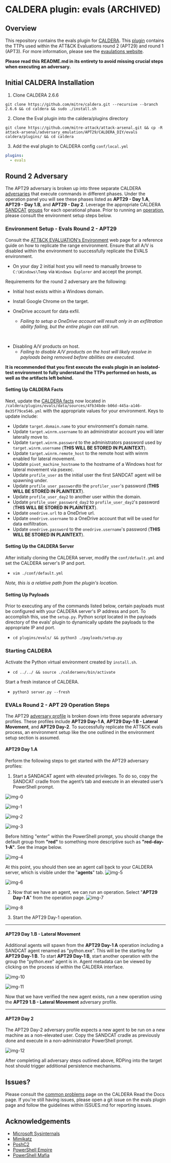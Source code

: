 # CALDERA plugin: evals  (ARCHIVED)

## Overview

This repository contains the evals plugin for [CALDERA](https://github.com/mitre/caldera/wiki).
This [plugin](https://caldera.readthedocs.io/en/latest/Learning-the-terminology.html#what-is-a-plugin) contains the TTPs used within the ATT&CK Evaluations round 2 (APT29) and round 1 (APT3).
For more information, please see the [evaulations website](https://attackevals.mitre-engenuity.org/about).

**Please read this README.md in its entirety to avoid missing crucial steps when executing an adversary.**

## Initial CALDERA Installation

1. Clone CALDERA 2.6.6

```
git clone https://github.com/mitre/caldera.git --recursive --branch 2.6.6 && cd caldera && sudo ./install.sh
```

2. Clone the Eval plugin into the caldera/plugins directory

```commandline
git clone https://github.com/mitre-attack/attack-arsenal.git && cp -R attack-arsenal/adversary_emulation/APT29/CALDERA_DIY/evals caldera/plugins/ && cd caldera
```

3. Add the eval plugin to CALDERA config `conf/local.yml`

```yaml
plugins:
  - evals
```

## Round 2 Adversary

The APT29 adversary is broken up into three separate CALDERA [adversaries](https://caldera.readthedocs.io/en/latest/Learning-the-terminology.html#what-is-an-adversary) that execute commands in different phases.
Under the operation panel you will see these phases listed as **APT29 - Day 1.A**, **APT29 - Day 1.B**, and **APT29 - Day 2**.
Leverage the appropriate CALDERA [SANDCAT](https://caldera.readthedocs.io/en/latest/Plugin-library.html?highlight=sandcat#sandcat-54ndc47) [groups](https://caldera.readthedocs.io/en/latest/Learning-the-terminology.html#what-is-a-group) for each operational phase.
Prior to running an [operation](https://caldera.readthedocs.io/en/latest/Learning-the-terminology.html#what-is-an-operation), please consult the environment setup steps below.

### Environment Setup - Evals Round 2 - APT29

Consult the [ATT&CK EVALUATION's Environment](https://attackevals.mitre-engenuity.org/APT3/environment) web page for a reference guide on how to replicate the range environment.
Ensure that all A/V is disabled within the environment to successfully replicate the EVALS environment.

- On your day 2 initial host you will need to manually browse to ```C:\Windows\Temp``` via ```Windows Explorer``` and accept the prompt.

Requirements for the round 2 adversary are the following:

- Initial host exists within a Windows domain.
- Install Google Chrome on the target.

- OneDrive account for data exfil.
  - *Failing to setup a OneDrive account will result only in an exfiltration ability failing, but the entire plugin can still run.*
<br />

- Disabling A/V products on host.
  - *Failing to disable A/V products on the host will likely resolve in payloads being removed before abilities are executed.*

**It is recommended that you first execute the evals plugin in an isolated-test environment to fully understand the TTPs performed on hosts, as well as the artifacts left behind.**

#### Setting Up CALDERA Facts

Next, update the [CALDERA facts](https://caldera.readthedocs.io/en/latest/Learning-the-terminology.html#what-is-a-fact) now located in ```/caldera/plugins/evals/data/sources/4fb34bde-b06d-445a-a146-8e35f79ce546.yml```
with the appropriate values for your environment. Keys to update include:

- Update ```target.domain.name``` to your environment's domain name.
- Update ```target.winrm.username``` to an administrator account you will later laterally move to.
- Update ```target.winrm.password``` to the administrators password used by ```target.winrm.username``` (**THIS WILL BE STORED IN PLAINTEXT**).
- Update ```target.winrm.remote_host``` to the remote host with winrm enabled for lateral movement.
- Update ```pivot_machine_hostname``` to the hostname of a Windows host for lateral movement via psexec.
- Update ```profile_user``` as the initial user the first SANDCAT agent  will be spawning under.
- Update ```profile_user_password```to the ```profiler_user```'s password (**THIS WILL BE STORED IN PLAINTEXT**).
- Update ```profile_user_day2``` to another user within the domain.
- Update ```profile_user_password_day2``` to ```profile_user_day2```'s password (**THIS WILL BE STORED IN PLAINTEXT**).
- Update ```onedrive.url``` to a OneDrive url.
- Update ```onedrive.username``` to a OneDrive account that will be used for data exifiltration.
- Update ```onedrive.password``` to the ```onedrive.username```'s password (**THIS WILL BE STORED IN PLAINTEXT**).

#### Setting Up the CALDERA Server

After initially cloning the CALDERA server, modify the ```conf/default.yml``` and set the CALDERA server's IP and port.

- ```vim ./conf/default.yml```

*Note, this is a relative path from the plugin's location.*

#### Setting Up Payloads

Prior to executing any of the commands listed below, certain payloads must be configured with your CALDERA server's IP address and port.
To accomplish this, use the ```setup.py```. Python script located in the payloads directory of the evals’ plugin to dynamically
update the payloads to the appropriate IP and port.

- ```cd plugins/evals/ && python3 ./payloads/setup.py```

### Starting CALDERA

Activate the Python virtual environment created by `install.sh`.

- ```cd ../../ && source ./calderaenv/bin/activate```

Start a fresh instance of CALDERA.

- ```python3 server.py --fresh```

### EVALs Round 2 - APT 29  Operation Steps

The APT29 [adversary profile](https://caldera.readthedocs.io/en/latest/Learning-the-terminology.html#what-is-an-adversary) is broken down into three separate adversary profiles.
These profiles include **APT29 Day-1 A**, **APT29 Day-1 B - Lateral Movement**,  and **APT29 Day-2**.
To successfully replicate the ATT&CK evals process, an environment setup like the one outlined in the environment setup section is assumed.

#### APT29 Day 1.A

Perform the following steps to get started with the APT29 adversary profiles:

1. Start a SANDACAT agent with elevated privileges. To do so, copy the SANDCAT cradle from the agent’s tab
and execute in an elevated user’s PowerShell prompt.

![img-0](./imgs/0-caldera.png)

![img-1](./imgs/1-caldera.png)

![img-2](./imgs/2-caldera.png)

![img-3](./imgs/3-caldera.png)

Before hitting "enter" within the PowerShell prompt, you should change the default group from **"red"** to something more descriptive
such as **"red-day-1-A"**. See the image below.

![img-4](./imgs/4-caldera.png)

At this point, you should then see an agent call back to your CALDERA server, which is visible under the "**agents**" tab.
![img-5](./imgs/5-caldera.png)

![img-6](./imgs/6-caldera.png)

2. Now that we have an agent, we can run an operation. Select "**APT29 Day-1 A**" from the operation page.
![img-7](./imgs/7-caldera.png)

![img-8](./imgs/8-caldera.png)

3. Start the APT29 Day-1 operation.

---

#### APT29 Day 1.B - Lateral Movement

Additional agents will spawn from the **APT29 Day-1 A** operation including a SANDCAT agent renamed as "python.exe".
This will be the starting for **APT29 Day-1 B**. To start **APT29 Day-1 B**, start another operation with the group the "python.exe" agent is in.
Agent metadata can be viewed by clicking on the process id within the CALDERA interface.

![img-10](./imgs/10-caldera.png)

![img-11](./imgs/11-caldera.png)

Now that we have verified the new agent exists, run a new operation using the **APT29 1.B - Lateral Movement** adversary profile.

---

#### APT29 Day 2

The  APT29 Day-2 adversary profile expects a new agent to be run on a new machine as a non-elevated user.
Copy the SANDCAT cradle as previously done and execute in a non-administrator PowerShell prompt.

![img-12](./imgs/12-caldera.png)

After completing all adversary steps outlined above, RDPing into the target host should trigger additional persistence mechanisms.

## Issues?

Please consult the [common problems](https://caldera.readthedocs.io/en/latest/Common-problems.html) page on the CALDERA Read the Docs page.
If you're still having issues, please open a git issue on the evals plugin page and follow the guidelines within ISSUES.md for reporting issues.

## Acknowledgements
- [Microsoft Sysinternals](https://docs.microsoft.com/en-us/sysinternals/)
- [Mimikatz](https://github.com/gentilkiwi/mimikatz)
- [PoshC2](https://github.com/nettitude/PoshC2)
- [PowerShell Empire](https://github.com/EmpireProject/Empire)
- [PowerShell Mafia](https://github.com/PowerShellMafia)

